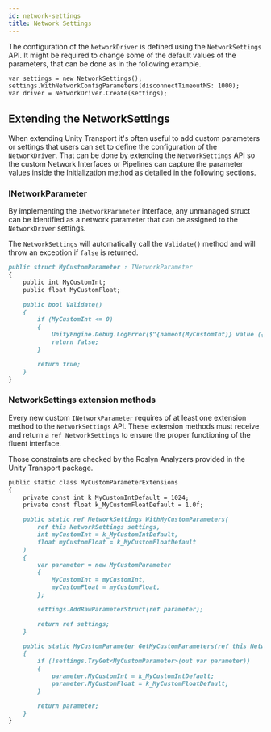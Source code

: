 ```yaml
---
id: network-settings
title: Network Settings
---
```


The configuration of the `NetworkDriver` is defined using the `NetworkSettings` API. It might be required to change some of the default values of the parameters, that can be done as in the following example.
```markdown title="NetworkSettings example"
var settings = new NetworkSettings();
settings.WithNetworkConfigParameters(disconnectTimeoutMS: 1000);
var driver = NetworkDriver.Create(settings);
```
## Extending the NetworkSettings
When extending Unity Transport it's often useful to add custom parameters or settings that users can set to define the configuration of the `NetworkDriver`.
That can be done by extending the `NetworkSettings` API so the custom Network Interfaces or Pipelines can capture the parameter values inside the Initialization method as detailed in the following sections.

### INetworkParameter
By implementing the `INetworkParameter` interface, any unmanaged struct can be identified as a network parameter that can be assigned to the `NetworkDriver` settings.

The `NetworkSettings` will automatically call the `Validate()` method and will throw an exception if `false` is returned.

```markdown title="INetworkParameter example"
public struct MyCustomParameter : INetworkParameter
{
    public int MyCustomInt;
    public float MyCustomFloat;

    public bool Validate()
    {
        if (MyCustomInt <= 0)
        {
            UnityEngine.Debug.LogError($"{nameof(MyCustomInt)} value ({MyCustomInt}) must be greater than 0");
            return false;
        }

        return true;
    }
}
```

### NetworkSettings extension methods
Every new custom `INetworkParameter` requires of at least one extension method to the `NetworkSettings` API. These extension methods must receive and return a `ref NetworkSettings` to ensure the proper functioning of the fluent interface.

Those constraints are checked by the Roslyn Analyzers provided in the Unity Transport package.

```markdown title="NetworkSettings extension methods example"
public static class MyCustomParameterExtensions
{
    private const int k_MyCustomIntDefault = 1024;
    private const float k_MyCustomFloatDefault = 1.0f;

    public static ref NetworkSettings WithMyCustomParameters(
        ref this NetworkSettings settings,
        int myCustomInt = k_MyCustomIntDefault,
        float myCustomFloat = k_MyCustomFloatDefault
    )
    {
        var parameter = new MyCustomParameter
        {
            MyCustomInt = myCustomInt,
            myCustomFloat = myCustomFloat,
        };

        settings.AddRawParameterStruct(ref parameter);

        return ref settings;
    }

    public static MyCustomParameter GetMyCustomParameters(ref this NetworkSettings settings)
    {
        if (!settings.TryGet<MyCustomParameter>(out var parameter))
        {
            parameter.MyCustomInt = k_MyCustomIntDefault;
            parameter.MyCustomFloat = k_MyCustomFloatDefault;
        }

        return parameter;
    }
}
```